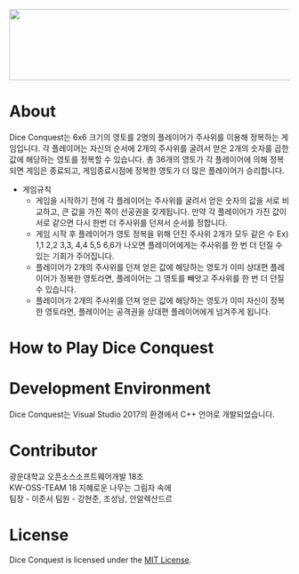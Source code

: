 <img src="https://user-images.githubusercontent.com/39071763/142794973-8ea6f922-031d-438f-a4d0-d273aa31f6d8.png" width="554" height="128">

# About
Dice Conquest는 6x6 크기의 영토를 2명의 플레이어가 주사위를 이용해 정복하는 게임입니다. 각 플레이어는 자신의 순서에 2개의 주사위를 굴려서 얻은 2개의 숫자를 곱한 값에 해당하는 영토를 정복할 수 있습니다. 총 36개의 영토가 각 플레이어에 의해 정복되면 게임은 종료되고, 게임종료시점에 정복한 영토가 더 많은 플레이어가 승리합니다.  
+ 게임규칙  
  + 게임을 시작하기 전에 각 플레이어는 주사위를 굴려서 얻은 숫자의 값을 서로 비교하고, 큰 값을 가진 쪽이 선공권을 갖게됩니다. 만약 각 플레이어가 가진 값이 서로 같으면 다시 한번 더 주사위를 던져서 순서를 정합니다.
  + 게임 시작 후 플레이어가 영토 정복을 위해 던진 주사위 2개가 모두 같은 수 Ex) 1,1 2,2 3,3, 4,4 5,5 6,6가 나오면 플레이어에게는 주사위를 한 번 더 던질 수 있는 기회가 주어집니다.
  + 플레이어가 2개의 주사위를 던져 얻은 값에 해당하는 영토가 이미 상대편 플레이어가 정복한 영토라면, 플레이어는 그 영토를 빼앗고 주사위를 한 번 더 던질 수 있습니다.
  + 플레이어가 2개의 주사위를 던져 얻은 값에 해당하는 영토가 이미 자신이 정복한 영토라면, 플레이어는 공격권을 상대편 플레이어에게 넘겨주게 됩니다. 
# How to Play Dice Conquest

# Development Environment
Dice Conquest는 Visual Studio 2017의 환경에서 C++ 언어로 개발되었습니다. 
# Contributor
광운대학교 오픈소스소프트웨어개발 18조  
KW-OSS-TEAM 18 지혜로운 나무는 그림자 속에  
팀장 - 이준서 팀원 - 강현준, 조성남, 안알렉산드르
# License
Dice Conquest is licensed under the [MIT License](https://github.com/hyeonjun-kang/KW-OSS-TEAM-18/blob/main/LICENSE).
